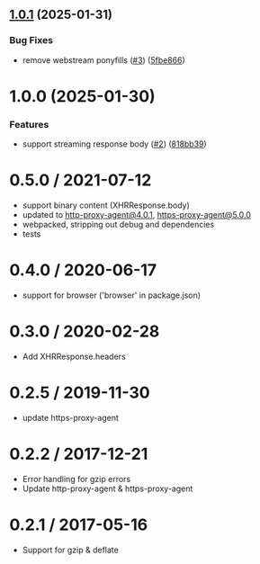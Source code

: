 ## [1.0.1](https://github.com/dankeboy36/request-light-stream/compare/1.0.0...1.0.1) (2025-01-31)


### Bug Fixes

* remove webstream ponyfills ([#3](https://github.com/dankeboy36/request-light-stream/issues/3)) ([5fbe866](https://github.com/dankeboy36/request-light-stream/commit/5fbe866f1d291871833dc28af8334554a2ca801e))

# 1.0.0 (2025-01-30)


### Features

* support streaming response body ([#2](https://github.com/dankeboy36/request-light-stream/issues/2)) ([818bb39](https://github.com/dankeboy36/request-light-stream/commit/818bb39f554ac5d5c1c6fc2e963ce1d976d1fdec))

0.5.0 / 2021-07-12
==================
* support binary content (XHRResponse.body)
* updated to http-proxy-agent@4.0.1, https-proxy-agent@5.0.0
* webpacked, stripping out debug and dependencies
* tests

0.4.0 / 2020-06-17
==================
* support for browser ('browser' in package.json)

0.3.0 / 2020-02-28
==================
* Add XHRResponse.headers

0.2.5 / 2019-11-30
==================
* update https-proxy-agent

0.2.2 / 2017-12-21
==================
  * Error handling for gzip errors
  * Update http-proxy-agent & https-proxy-agent

0.2.1 / 2017-05-16
==================
  * Support for gzip & deflate
